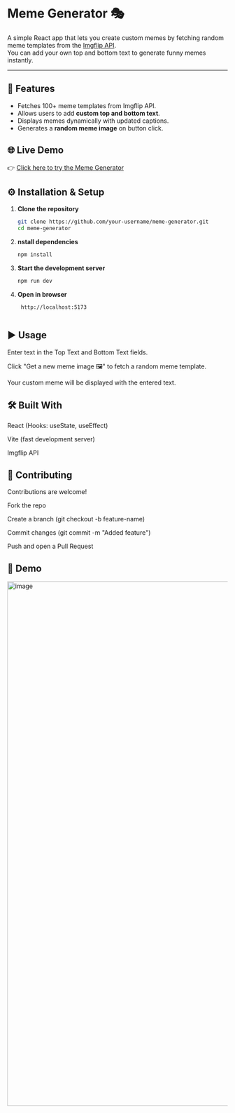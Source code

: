 # Meme Generator 🎭

A simple React app that lets you create custom memes by fetching random meme templates from the [Imgflip API](https://api.imgflip.com/).  
You can add your own top and bottom text to generate funny memes instantly.

---

## 🚀 Features
- Fetches 100+ meme templates from Imgflip API.
- Allows users to add **custom top and bottom text**.
- Displays memes dynamically with updated captions.
- Generates a **random meme image** on button click.



## 🌐 Live Demo
👉 [Click here to try the Meme Generator](https://your-deployment-link.com)



## ⚙️ Installation & Setup

1. **Clone the repository**
   ```bash
   git clone https://github.com/your-username/meme-generator.git
   cd meme-generator
2. **nstall dependencies**
   ```bash
   npm install
4. **Start the development server**
   ```bash
   npm run dev
6. **Open in browser**
   ```bash
    http://localhost:5173



## ▶️ Usage

Enter text in the Top Text and Bottom Text fields.

Click "Get a new meme image 🖼" to fetch a random meme template.

Your custom meme will be displayed with the entered text.



## 🛠️ Built With

React
 (Hooks: useState, useEffect)

Vite
 (fast development server)

Imgflip API



## 🤝 Contributing

Contributions are welcome!

Fork the repo

Create a branch (git checkout -b feature-name)

Commit changes (git commit -m "Added feature")

Push and open a Pull Request



## 📸 Demo

<img width="1384" height="1196" alt="image" src="https://github.com/user-attachments/assets/bf9e1e1e-6eb2-4fd2-b118-59e99256f64f" />
